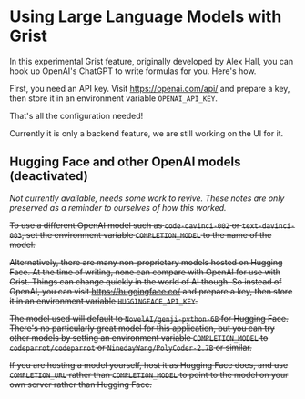 # Using Large Language Models with Grist

In this experimental Grist feature, originally developed by Alex Hall,
you can hook up OpenAI's ChatGPT to write formulas for
you. Here's how.

First, you need an API key. Visit https://openai.com/api/ and prepare a key, then
store it in an environment variable `OPENAI_API_KEY`.

That's all the configuration needed!

Currently it is only a backend feature, we are still working on the UI for it.

## Hugging Face and other OpenAI models (deactivated)

_Not currently available, needs some work to revive. These notes are only preserved as a reminder to ourselves of how this worked._

~~To use a different OpenAI model such as `code-davinci-002` or `text-davinci-003`,
set the environment variable `COMPLETION_MODEL` to the name of the model.~~

~~Alternatively, there are many non-proprietary models hosted on Hugging Face.
At the time of writing, none can compare with OpenAI for use with Grist.
Things can change quickly in the world of AI though. So instead of OpenAI,
you can visit https://huggingface.co/ and prepare a key, then
store it in an environment variable `HUGGINGFACE_API_KEY`.~~

~~The model used will default to `NovelAI/genji-python-6B` for
Hugging Face. There's no particularly great model for this application,
but you can try other models by setting an environment variable
`COMPLETION_MODEL` to `codeparrot/codeparrot` or
`NinedayWang/PolyCoder-2.7B` or similar.~~

~~If you are hosting a model yourself, host it as Hugging Face does,
and use `COMPLETION_URL` rather than `COMPLETION_MODEL` to
point to the model on your own server rather than Hugging Face.~~
